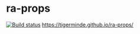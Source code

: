 # ra-props
[![Build status](https://ci.appveyor.com/api/projects/status/8d0g9y6ex12ua6uj?svg=true)](https://ci.appveyor.com/project/Tigerminde/ra-props)
 https://tigerminde.github.io/ra-props/
